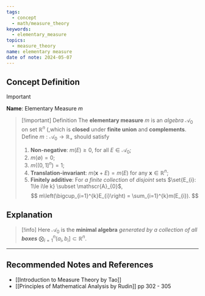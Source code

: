 ```yaml
---
tags:
  - concept
  - math/measure_theory
keywords:
  - elementary_measure
topics:
  - measure_theory
name: elementary measure
date of note: 2024-05-07
---
```


## Concept Definition

>[!important]
>**Name**:  Elementary Measure $m$


>[!important] Definition
>The **elementary measure** $m$ is an *algebra* $\mathscr{A}_{0}$ on set $\mathbb{R}^{n}$ (,which is **closed** under **finite union** and **complements**.  Define $m: \mathscr{A}_{0} \rightarrow \mathbb{R}_{+}$ should satisfy
> 
> 1. **Non-negative**: $m(E) \ge 0$, for all $E\in \mathscr{A}_{0}$;
> 2. $m(\emptyset) = 0$;
> 3. $m((0,1]^{n})= 1$;
> 4. **Translation-invariant**: $m\left(\mathbf{x}+ E\right) = m(E)$ for any $\mathbf{x} \in \mathbb{R}^{n}$; 
> 5. **Finitely additive**: For *a finite collection* of *disjoint* sets $\set{E_{i}: 1\le i\le k} \subset \mathscr{A}_{0}$, 
>$$ m\left(\bigcup_{i=1}^{k}E_{i}\right) = \sum_{i=1}^{k}m(E_{i}).
>$$




## Explanation


>[!info]
>Here $\mathscr{A}_{0}$ is the **minimal algebra** _generated by a collection of all **boxes**_ $\bigotimes_{i=1}^{n}(a_{i},b_{i}] \subset \mathbb{R}^{n}$.



-----------
##  Recommended Notes and References


- [[Introduction to Measure Theory by Tao]]
- [[Principles of Mathematical Analysis by Rudin]] pp 302 - 305